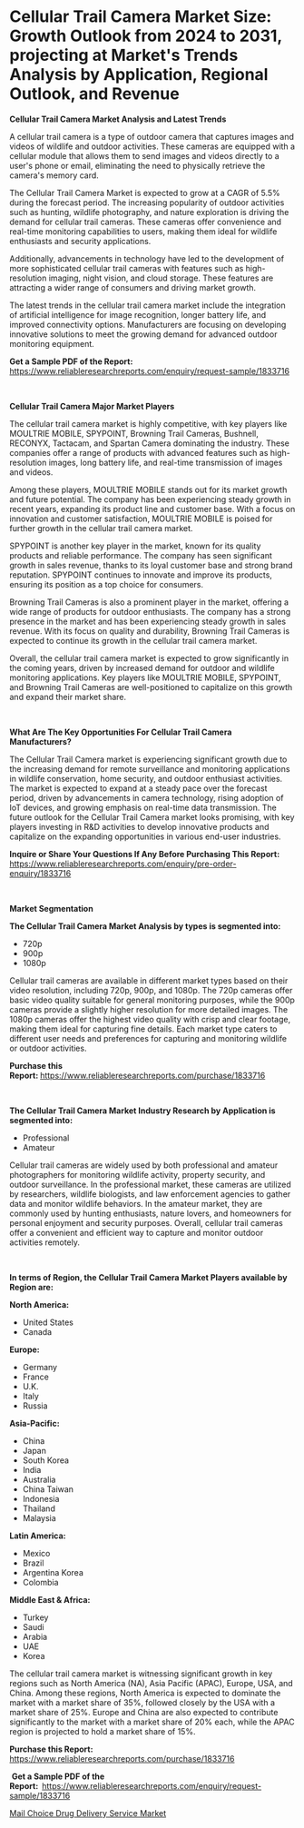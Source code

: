 <p><h1>Cellular Trail Camera Market Size: Growth Outlook from 2024 to 2031, projecting at Market's Trends Analysis by Application, Regional Outlook, and Revenue</h1></p><p><strong>Cellular Trail Camera Market Analysis and Latest Trends</strong></p>
<p><p>A cellular trail camera is a type of outdoor camera that captures images and videos of wildlife and outdoor activities. These cameras are equipped with a cellular module that allows them to send images and videos directly to a user's phone or email, eliminating the need to physically retrieve the camera's memory card.</p><p>The Cellular Trail Camera Market is expected to grow at a CAGR of 5.5% during the forecast period. The increasing popularity of outdoor activities such as hunting, wildlife photography, and nature exploration is driving the demand for cellular trail cameras. These cameras offer convenience and real-time monitoring capabilities to users, making them ideal for wildlife enthusiasts and security applications.</p><p>Additionally, advancements in technology have led to the development of more sophisticated cellular trail cameras with features such as high-resolution imaging, night vision, and cloud storage. These features are attracting a wider range of consumers and driving market growth.</p><p>The latest trends in the cellular trail camera market include the integration of artificial intelligence for image recognition, longer battery life, and improved connectivity options. Manufacturers are focusing on developing innovative solutions to meet the growing demand for advanced outdoor monitoring equipment.</p></p>
<p><strong>Get a Sample PDF of the Report:&nbsp;</strong> <a href="https://www.reliableresearchreports.com/enquiry/request-sample/1833716">https://www.reliableresearchreports.com/enquiry/request-sample/1833716</a></p>
<p>&nbsp;</p>
<p><strong>Cellular Trail Camera Major Market Players</strong></p>
<p><p>The cellular trail camera market is highly competitive, with key players like MOULTRIE MOBILE, SPYPOINT, Browning Trail Cameras, Bushnell, RECONYX, Tactacam, and Spartan Camera dominating the industry. These companies offer a range of products with advanced features such as high-resolution images, long battery life, and real-time transmission of images and videos.</p><p>Among these players, MOULTRIE MOBILE stands out for its market growth and future potential. The company has been experiencing steady growth in recent years, expanding its product line and customer base. With a focus on innovation and customer satisfaction, MOULTRIE MOBILE is poised for further growth in the cellular trail camera market.</p><p>SPYPOINT is another key player in the market, known for its quality products and reliable performance. The company has seen significant growth in sales revenue, thanks to its loyal customer base and strong brand reputation. SPYPOINT continues to innovate and improve its products, ensuring its position as a top choice for consumers.</p><p>Browning Trail Cameras is also a prominent player in the market, offering a wide range of products for outdoor enthusiasts. The company has a strong presence in the market and has been experiencing steady growth in sales revenue. With its focus on quality and durability, Browning Trail Cameras is expected to continue its growth in the cellular trail camera market.</p><p>Overall, the cellular trail camera market is expected to grow significantly in the coming years, driven by increased demand for outdoor and wildlife monitoring applications. Key players like MOULTRIE MOBILE, SPYPOINT, and Browning Trail Cameras are well-positioned to capitalize on this growth and expand their market share.</p></p>
<p>&nbsp;</p>
<p><strong>What Are The Key Opportunities For Cellular Trail Camera Manufacturers?</strong></p>
<p><p>The Cellular Trail Camera market is experiencing significant growth due to the increasing demand for remote surveillance and monitoring applications in wildlife conservation, home security, and outdoor enthusiast activities. The market is expected to expand at a steady pace over the forecast period, driven by advancements in camera technology, rising adoption of IoT devices, and growing emphasis on real-time data transmission. The future outlook for the Cellular Trail Camera market looks promising, with key players investing in R&D activities to develop innovative products and capitalize on the expanding opportunities in various end-user industries.</p></p>
<p><strong>Inquire or Share Your Questions If Any Before Purchasing This Report:</strong> <a href="https://www.reliableresearchreports.com/enquiry/pre-order-enquiry/1833716">https://www.reliableresearchreports.com/enquiry/pre-order-enquiry/1833716</a></p>
<p>&nbsp;</p>
<p><strong>Market Segmentation</strong></p>
<p><strong>The Cellular Trail Camera Market Analysis by types is segmented into:</strong></p>
<p><ul><li>720p</li><li>900p</li><li>1080p</li></ul></p>
<p><p>Cellular trail cameras are available in different market types based on their video resolution, including 720p, 900p, and 1080p. The 720p cameras offer basic video quality suitable for general monitoring purposes, while the 900p cameras provide a slightly higher resolution for more detailed images. The 1080p cameras offer the highest video quality with crisp and clear footage, making them ideal for capturing fine details. Each market type caters to different user needs and preferences for capturing and monitoring wildlife or outdoor activities.</p></p>
<p><strong>Purchase this Report:&nbsp;</strong><a href="https://www.reliableresearchreports.com/purchase/1833716">https://www.reliableresearchreports.com/purchase/1833716</a></p>
<p>&nbsp;</p>
<p><strong>The Cellular Trail Camera Market Industry Research by Application is segmented into:</strong></p>
<p><ul><li>Professional</li><li>Amateur</li></ul></p>
<p><p>Cellular trail cameras are widely used by both professional and amateur photographers for monitoring wildlife activity, property security, and outdoor surveillance. In the professional market, these cameras are utilized by researchers, wildlife biologists, and law enforcement agencies to gather data and monitor wildlife behaviors. In the amateur market, they are commonly used by hunting enthusiasts, nature lovers, and homeowners for personal enjoyment and security purposes. Overall, cellular trail cameras offer a convenient and efficient way to capture and monitor outdoor activities remotely.</p></p>
<p>&nbsp;</p>
<p><strong>In terms of Region, the Cellular Trail Camera Market Players available by Region are:</strong></p>
<p>
    <p> <strong> North America: </strong>
        <ul>
            <li>United States</li>
            <li>Canada</li>
        </ul>
        </p> 
    <p> <strong> Europe: </strong>
        <ul>
            <li>Germany</li>
            <li>France</li>
            <li>U.K.</li>
            <li>Italy</li>
            <li>Russia</li>
        </ul>
        </p> 
    <p> <strong> Asia-Pacific: </strong>
        <ul>
            <li>China</li>
            <li>Japan</li>
            <li>South Korea</li>
            <li>India</li>
            <li>Australia</li>
            <li>China Taiwan</li>
            <li>Indonesia</li>
            <li>Thailand</li>
            <li>Malaysia</li>
        </ul>
        </p> 
    <p> <strong> Latin America: </strong>
        <ul>
            <li>Mexico</li>
            <li>Brazil</li>
            <li>Argentina Korea</li>
            <li>Colombia</li>
        </ul>
        </p> 
    <p> <strong> Middle East & Africa: </strong>
        <ul>
            <li>Turkey</li>
            <li>Saudi</li>
            <li>Arabia</li>
            <li>UAE</li>
            <li>Korea</li>
        </ul>
    </p>
    </p>
<p><p>The cellular trail camera market is witnessing significant growth in key regions such as North America (NA), Asia Pacific (APAC), Europe, USA, and China. Among these regions, North America is expected to dominate the market with a market share of 35%, followed closely by the USA with a market share of 25%. Europe and China are also expected to contribute significantly to the market with a market share of 20% each, while the APAC region is projected to hold a market share of 15%.</p></p>
<p><strong>Purchase this Report: </strong><a href="https://www.reliableresearchreports.com/purchase/1833716">https://www.reliableresearchreports.com/purchase/1833716</a></p>
<p>&nbsp;<strong>Get a Sample PDF of the Report:&nbsp;&nbsp;</strong><a href="https://www.reliableresearchreports.com/enquiry/request-sample/1833716">https://www.reliableresearchreports.com/enquiry/request-sample/1833716</a></p>
<p><strong></strong></p>
<p><p><a href="https://github.com/RichRobinson5/Market-Research-Report-List-3/blob/main/mail-choice-drug-delivery-service-market.md">Mail Choice Drug Delivery Service Market</a></p></p>